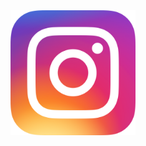 <!DOCTYPE html>
<html>
<head>
 
    

<div class="container">
  <a href="https://www.instagram.com/umarylandigem/"> 
  <img class="image" src="insta.png" width ="200" height="200">
  <div class="overlay">

</body>
</html>
